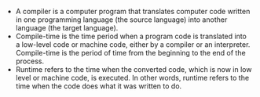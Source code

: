 - A compiler is a computer program that translates computer code written in one programming language (the source language) into another language (the target language).
- Compile-time is the time period when a program code is translated into a low-level code or machine code, either by a compiler or an interpreter. Compile-time is the period of time from the beginning to the end of the process.
- Runtime refers to the time when the converted code, which is now in low level or machine code, is executed. In other words, runtime refers to the time when the code does what it was written to do.
